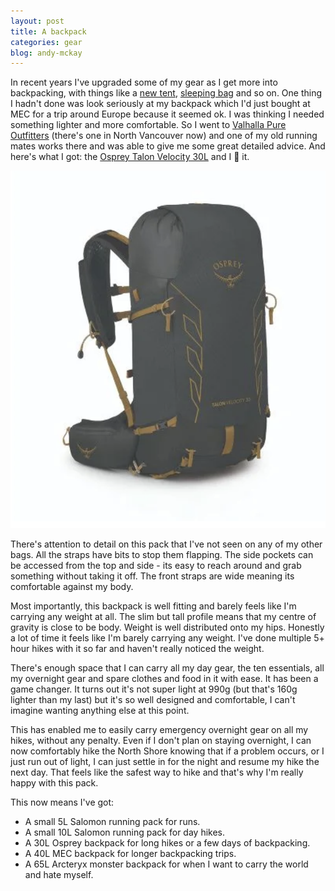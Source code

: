 ```yaml
---
layout: post
title: A backpack
categories: gear
blog: andy-mckay
---
```


In recent years I've upgraded some of my gear as I get more into backpacking, with things like a [new tent](https://mckay.pub/2022-04-04-a-tent/), [sleeping bag](https://mckay.pub/2022-04-05-sleeping-bag/) and so on. One thing I hadn't done was look seriously at my backpack which I'd just bought at MEC for a trip around Europe because it seemed ok. I was thinking I needed something lighter and more comfortable. So I went to [Valhalla Pure Outfitters](https://vpo.ca/) (there's one in North Vancouver now) and one of my old running mates works there and was able to give me some great detailed advice. And here's what I got: the [Osprey Talon Velocity 30L](https://www.osprey.com/talontm-velocity-30?color=Dark%2520Charcoal%2520Tumbleweed%2520Yellow) and I 💚 it.

<img src="/files/talon.png">

There's attention to detail on this pack that I've not seen on any of my other bags. All the straps have bits to stop them flapping. The side pockets can be accessed from the top and side - its easy to reach around and grab something without taking it off. The front straps are wide meaning its comfortable against my body.

Most importantly, this backpack is well fitting and barely feels like I'm carrying any weight at all. The slim but tall profile means that my centre of gravity is close to be body. Weight is well distributed onto my hips. Honestly a lot of time it feels like I'm barely carrying any weight. I've done multiple 5+ hour hikes with it so far and haven't really noticed the weight.

There's enough space that I can carry all my day gear, the ten essentials, all my overnight gear and spare clothes and food in it with ease. It has been a game changer. It turns out it's not super light at 990g (but that's 160g lighter than my last) but it's so well designed and comfortable, I can't imagine wanting anything else at this point.

This has enabled me to easily carry emergency overnight gear on all my hikes, without any penalty. Even if I don't plan on staying overnight, I can now comfortably hike the North Shore knowing that if a problem occurs, or I just run out of light, I can just settle in for the night and resume my hike the next day. That feels like the safest way to hike and that's why I'm really happy with this pack.

This now means I've got:
* A small 5L Salomon running pack for runs.
* A small 10L Salomon running pack for day hikes.
* A 30L Osprey backpack for long hikes or a few days of backpacking.
* A 40L MEC backpack for longer backpacking trips.
* A 65L Arcteryx monster backpack for when I want to carry the world and hate myself.

